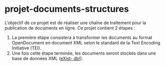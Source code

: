 # projet-documents-structures
L’objectif de ce projet est de réaliser une chaîne de traitement pour la publication de documents en ligne. 
Ce projet contient 2 étapes :
1. La première étape consistera à transformer les documents au format OpenDocument en document XML selon le standard de la Text Encoding Initiative (TEI).
2. Une fois cette étape terminée, les documents seront stockés dans une base de données XML ([eXist- db!](http://exist-db.org/exist/apps/homepage/index.html)).
